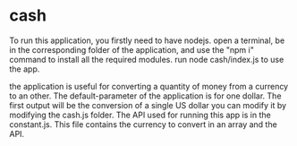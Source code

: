 # cash

To run this application, you firstly need to have nodejs.
open a terminal, be in the corresponding folder of the application, and use the "npm i" command to install all the required modules.
run node cash/index.js to use the app.

the application is useful for converting a quantity of money from a currency to an other. The default-parameter of the application is for one dollar. The first output will be the conversion of a single US dollar
you can modify it by modifying the cash.js folder.
The API used for running this app is in the constant.js. This file contains the currency to convert in an array and the API.